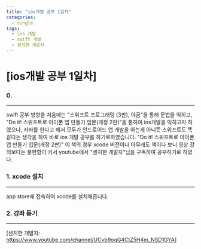 ```yaml
---
title: "ios개발 공부 1일차"
categories:
  - single
tags:
  - ios 개발
  - swift 개발 
  - 센치한 개발자
---
```



# [ios개발 공부 1일차]

### 0. 

-------------

swift 공부 방향을 처음에는 "스위프트 프로그래밍 (3판), 야곰"을 통해 문법을 익히고, "Do it! 스위프트로 아이폰 앱 만들기 입문(개정 2판)"을 통하여 ios개발을 익히고자 하였으나, 자바를 한다고 해서 모두가 안드로이드 앱 개발을 하는게 아니듯 스위프트도 똑같다는 생각을 하여 바로 ios 개발 공부를 하기로하였습니다. "Do it! 스위프트로 아이폰 앱 만들기 입문(개정 2판)" 이 책의 경우 xcode 버전이나 아무래도 책이다 보니 영상 강의보다는 불편함이 커서 youtube에서 "센치한 개발자"님을 구독하여 공부하기로 하였다.



### 1. xcode 설치

---------------------

app store에 접속하여 xcode를 설치해줍니다. 

### 2. 강좌 듣기

---------------------

[센치한 개발자: https://www.youtube.com/channel/UCvb9oqG4CtZ5H4m_NSD1GYA]








